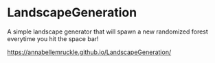 # LandscapeGeneration

 A simple landscape generator that will spawn a new randomized forest everytime you hit the space bar!
 
https://annabellemruckle.github.io/LandscapeGeneration/
